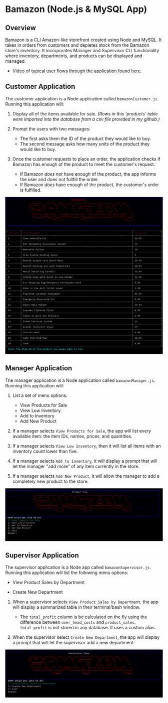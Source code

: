 # Bamazon (Node.js & MySQL App)

## Overview

Bamazon is a CLI Amazon-like storefront created using Node and MySQL.  It takes in orders from customers and depletes stock from the Bamazon store's inventory. It incorporates Manager and Supervisor CLI functionality where inventory, departments, and products can be displayed and managed.  

* [Video of typical user flows through the application found here](https://www.youtube.com/watch?v=Zb3xl9Cy2Eo).



## Customer Application

The customer application is a Node application called `bamazonCustomer.js`.  Running this application will:

1) Display all of the items available for sale. 
_(Rows in this 'products' table were imported into the database from a csv file provided in my github.)_

2) Prompt the users with two messages:

   * The first asks them the ID of the product they would like to buy.
   * The second message asks how many units of the product they would like to buy.

3) Once the customer requests to place an order, the application checks if Bamazon has enough of the product to meet the customer's request.

   * If Bamazon _does not_ have enough of the product, the app informs the user and does not fullfill the order.
   * If Bamazon _does_ have enough of the product, the customer's order is fulfilled.


![Bamazon Customer Image](/Customer.PNG)


## Manager Application

The manager application is a Node application called `bamazonManager.js`. Running this application will:

1) List a set of menu options:

    * View Products for Sale
    * View Low Inventory
    * Add to Inventory
    * Add New Product

2) If a manager selects `View Products for Sale`, the app will list every available item: the item IDs, names, prices, and quantities.

3) If a manager selects `View Low Inventory`, then it will list all items with an inventory count lower than five.

4) If a manager selects `Add to Inventory`, it will display a prompt that will let the manager "add more" of any item currently in the store.

5) If a manager selects `Add New Product`, it will allow the manager to add a completely new product to the store.

![Bamazon Manager Image](/Manager.PNG)   



## Supervisor Application

The supervisor application is a Node app called `bamazonSupervisor.js`. Running this application will list the following menu options:

   * View Product Sales by Department
   
   * Create New Department

1) When a supervisor selects `View Product Sales by Department`, the app will display a summarized table in their terminal/bash window.

   * The `total_profit` column is be calculated on the fly using the difference between `over_head_costs` and `product_sales`. `total_profit` is not stored in any database. It uses a custom alias.

2) When the supervisor select `Create New Department`, the app will display a prompt that will let the supervisor add a new department.

![Bamazon Supervisor Image](/Supervisor.PNG) 

